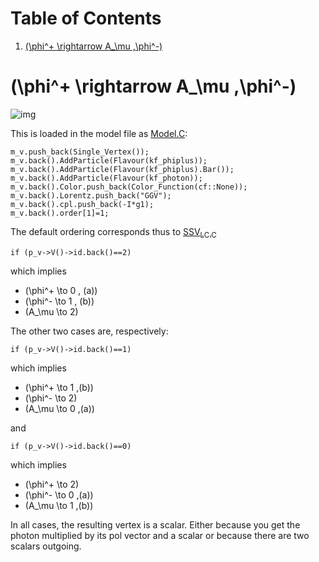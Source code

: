 
# Table of Contents

1.  [\(\phi^+ \rightarrow A_\mu \,\phi^-\)](#org3c23570)



<a id="org3c23570"></a>

# \(\phi^+ \rightarrow A_\mu \,\phi^-\)

![img](/Users/Nappo/work/hep/code/sudakov/sudakov/MODEL/SMGold/ltximg/eq75.png "EQ75")

This is loaded in the model file as [Model.C](Model.C):

    m_v.push_back(Single_Vertex());
    m_v.back().AddParticle(Flavour(kf_phiplus));
    m_v.back().AddParticle(Flavour(kf_phiplus).Bar());
    m_v.back().AddParticle(Flavour(kf_photon));
    m_v.back().Color.push_back(Color_Function(cf::None));
    m_v.back().Lorentz.push_back("GGV");
    m_v.back().cpl.push_back(-I*g1);
    m_v.back().order[1]=1;

The default ordering corresponds thus to [SSV<sub>LC.C</sub>](SSV_LC.C) 

    if (p_v->V()->id.back()==2)

which implies

-   \(\phi^+ \to 0 \, (a)\)
-   \(\phi^- \to 1 \, (b)\)
-   \(A_\mu  \to 2\)

The other two cases are, respectively:

    if (p_v->V()->id.back()==1)

which implies

-   \(\phi^+ \to 1 \,(b)\)
-   \(\phi^- \to 2\)
-   \(A_\mu  \to 0 \,(a)\)

and

    if (p_v->V()->id.back()==0)

which implies

-   \(\phi^+ \to 2\)
-   \(\phi^- \to 0 \,(a)\)
-   \(A_\mu  \to 1 \,(b)\)

In all cases, the resulting vertex is a scalar. Either because you
get the photon multiplied by its pol vector and a scalar or because
there are two scalars outgoing.

